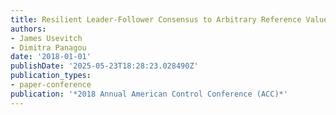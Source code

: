 ```yaml
---
title: Resilient Leader-Follower Consensus to Arbitrary Reference Values
authors:
- James Usevitch
- Dimitra Panagou
date: '2018-01-01'
publishDate: '2025-05-23T18:28:23.028490Z'
publication_types:
- paper-conference
publication: '*2018 Annual American Control Conference (ACC)*'
---
```

